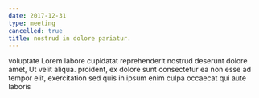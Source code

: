 ```yaml
---
date: 2017-12-31
type: meeting
cancelled: true
title: nostrud in dolore pariatur.
---
```

voluptate Lorem labore cupidatat reprehenderit nostrud deserunt dolore amet, Ut velit aliqua. proident, ex dolore sunt consectetur ea non esse ad tempor elit, exercitation sed quis in ipsum enim culpa occaecat qui aute laboris